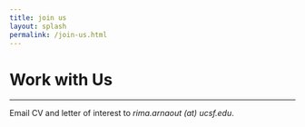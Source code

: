 ```yaml
---
title: join us
layout: splash
permalink: /join-us.html
---
```

<h1> Work with Us </h1>
<hr>
Email CV and letter of interest to <em>rima.arnaout (at) ucsf.edu</em>.
